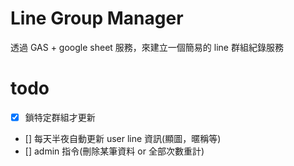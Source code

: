 # Line Group Manager

透過 GAS + google sheet 服務，來建立一個簡易的 line 群組紀錄服務

# todo

- [x] 鎖特定群組才更新
- [] 每天半夜自動更新 user line 資訊(顯圖，暱稱等)
- [] admin 指令(刪除某筆資料 or 全部次數重計)
